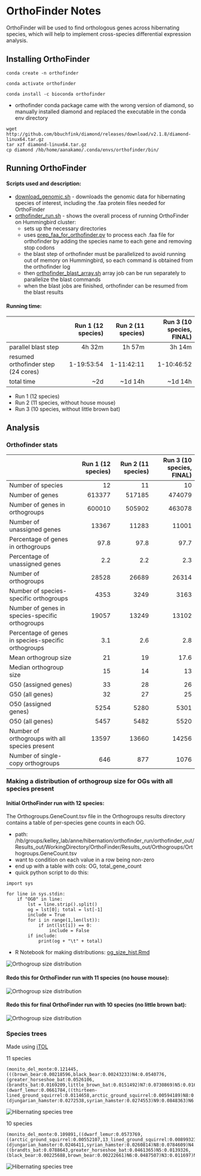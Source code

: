 # OrthoFinder Notes
OrthoFinder will be used to find orthologous genes across hibernating species, which will help to implement cross-species differential expression analysis.

## Installing OrthoFinder
`conda create -n orthofinder`

`conda activate orthofinder`

`conda install -c bioconda orthofinder`
- orthofinder conda package came with the wrong version of diamond, so manually installed diamond and replaced the executable in the conda env directory
~~~
wget http://github.com/bbuchfink/diamond/releases/download/v2.1.8/diamond-linux64.tar.gz
tar xzf diamond-linux64.tar.gz
cp diamond /hb/home/aanakamo/.conda/envs/orthofinder/bin/
~~~

## Running OrthoFinder
#### Scripts used and description:
- [download_genomic.sh](https://github.com/aanakamo/kelleylab_rotation/blob/main/scripts/download_genomic.sh) - downloads the genomic data for hibernating species of interest, including the .faa protein files needed for OrthoFinder
- [orthofinder_run.sh](https://github.com/aanakamo/kelleylab_rotation/blob/main/scripts/orthofinder_run.sh) - shows the overall process of running OrthoFinder on Hummingbird cluster:
    - sets up the necessary directories
    - uses [prep_faa_for_orthofinder.py](https://github.com/aanakamo/kelleylab_rotation/blob/main/scripts/prep_faa_for_orthofinder.py) to process each .faa file for orthofinder by adding the species name to each gene and removing stop codons
    - the blast step of orthofinder must be parallelized to avoid running out of memory on Hummingbird, so each command is obtained from the orthofinder log
    - then [orthofinder_blast_array.sh](https://github.com/aanakamo/kelleylab_rotation/blob/main/scripts/orthofinder_blast_array.sh) array job can be run separately to parallelize the blast commands
    - when the blast jobs are finished, orthofinder can be resumed from the blast results

#### Running time:
| | Run 1 (12 species) | Run 2 (11 species) | Run 3 (10 species, FINAL) |
| :---------------- | ------: | ----: | ----: |
| parallel blast step | 4h 32m | 1h 57m | 3h 14m |
| resumed orthofinder step (24 cores) | 1-19:53:54 | 1-11:42:11 | 1-10:46:52 |
| total time | ~2d | ~1d 14h | ~1d 14h |

- Run 1 (12 species)
- Run 2 (11 species, without house mouse)
- Run 3 (10 species, without little brown bat)

## Analysis
### Orthofinder stats
| | Run 1 (12 species) | Run 2 (11 species) | Run 3 (10 species, FINAL) |
| :---------------- | ------: | ----: | ----: |
| Number of species	| 12	| 11 | 10 |
| Number of genes | 613377	| 517185 | 474079 |
| Number of genes in orthogroups | 600010 | 505902 | 463078 |
| Number of unassigned genes | 13367 | 11283 | 11001 |
| Percentage of genes in orthogroups | 97.8 | 97.8 | 97.7 |
| Percentage of unassigned genes | 2.2 | 2.2 | 2.3 |
| Number of orthogroups | 28528 | 26689 | 26314 |
| Number of species-specific orthogroups | 4353 | 3249 | 3163 |
| Number of genes in species-specific orthogroups | 19057 | 13249 | 13102 |
| Percentage of genes in species-specific orthogroups | 3.1 | 2.6 | 2.8 |
| Mean orthogroup size | 21 | 19 | 17.6 |
| Median orthogroup size | 15 | 14 | 13 |
| G50 (assigned genes) | 33 | 28 | 26 |
| G50 (all genes) | 32 | 27 | 25 |
| O50 (assigned genes) | 5254 | 5280 | 5301 |
| O50 (all genes) | 5457 | 5482 | 5520 |
| Number of orthogroups with all species present | 13597 | 13660 | 14256 |
| Number of single-copy orthogroups | 646 | 877 | 1076 |

### Making a distribution of orthogroup size for OGs with all species present
#### Initial OrthoFinder run with 12 species:

The Orthogroups.GeneCount.tsv file in the Orthogroups results directory contains a table of per-species gene counts in each OG.
- path: /hb/groups/kelley_lab/anne/hibernation/orthofinder_run/orthofinder_out/Results_out/WorkingDirectory/OrthoFinder/Results_out/Orthogroups/Orthogroups.GeneCount.tsv
- want to condition on each value in a row being non-zero
- end up with a table with cols: OG, total_gene_count
- quick python script to do this:
~~~
import sys

for line in sys.stdin:
    if "OG0" in line:
        lst = line.strip().split()
        og = lst[0]; total = lst[-1]
        include = True
        for i in range(1,len(lst)):
            if int(lst[i]) == 0:
                include = False
        if include:
            print(og + "\t" + total)
~~~
- R Notebook for making distributions: [og_size_hist.Rmd](https://github.com/aanakamo/kelleylab_rotation/blob/main/scripts/og_size_hist.Rmd)

![Orthogroup size distribution](supporting_images/og_size_dist_reg_zoomed.png)

#### Redo this for OrthoFinder run with 11 species (no house mouse):

![Orthogroup size distribution](supporting_images/og_size_dist_reg_zoomed_11.png)

#### Redo this for final OrthoFinder run with 10 species (no little brown bat):

![Orthogroup size distribution](supporting_images/og_size_dist_reg_zoomed_10.png)

### Species trees
Made using [iTOL](https://itol.embl.de/upload.cgi)

11 species
~~~
(monito_del_monte:0.121445,(((brown_bear:0.00218596,black_bear:0.00243233)N4:0.0540776,(greater_horseshoe_bat:0.0526106,(brandts_bat:0.0169209,little_brown_bat:0.0151492)N7:0.0730869)N5:0.0161152)N2:0.0132531,(dwarf_lemur:0.0661784,((thirteen-lined_ground_squirrel:0.0114658,arctic_ground_squirrel:0.00594189)N8:0.0590534,(djungarian_hamster:0.0272538,syrian_hamster:0.0274553)N9:0.0848363)N6:0.0177884)N3:0.00985084)N1:0.121445)N0;
~~~
![Hibernating species tree](supporting_images/hibernating_species_tree.jpg)

10 species
~~~
(monito_del_monte:0.109891,((dwarf_lemur:0.0573769,((arctic_ground_squirrel:0.00552107,13_lined_ground_squirrel:0.00899323)N7:0.0511515,(djungarian_hamster:0.0246411,syrian_hamster:0.0260814)N8:0.0784609)N4:0.0163031)N2:0.00945774,((brandts_bat:0.0788643,greater_horseshoe_bat:0.0461365)N5:0.0139326,(black_bear:0.00225688,brown_bear:0.00222661)N6:0.0487507)N3:0.011697)N1:0.109891)N0;
~~~
![Hibernating species tree](supporting_images/hibernating_species_tree_10.jpg)
